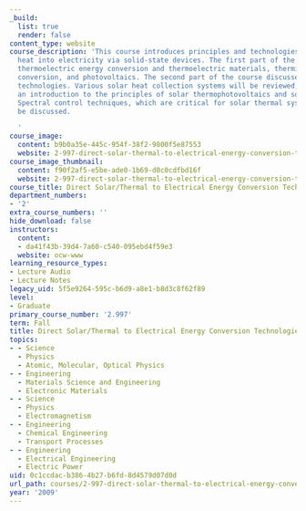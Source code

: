 ```yaml
---
_build:
  list: true
  render: false
content_type: website
course_description: 'This course introduces principles and technologies for converting
  heat into electricity via solid-state devices. The first part of the course discusses
  thermoelectric energy conversion and thermoelectric materials, thermionic energy
  conversion, and photovoltaics. The second part of the course discusses solar thermal
  technologies. Various solar heat collection systems will be reviewed, followed by
  an introduction to the principles of solar thermophotovoltaics and solar thermoelectrics.
  Spectral control techniques, which are critical for solar thermal systems, will
  be discussed.

  '
course_image:
  content: b9b0a35e-445c-954f-38f2-9800f5e87553
  website: 2-997-direct-solar-thermal-to-electrical-energy-conversion-technologies-fall-2009
course_image_thumbnail:
  content: f90f2af5-e5be-ade0-1b69-d0c0cdfbd16f
  website: 2-997-direct-solar-thermal-to-electrical-energy-conversion-technologies-fall-2009
course_title: Direct Solar/Thermal to Electrical Energy Conversion Technologies
department_numbers:
- '2'
extra_course_numbers: ''
hide_download: false
instructors:
  content:
  - da41f43b-39d4-7a60-c540-095ebd4f59e3
  website: ocw-www
learning_resource_types:
- Lecture Audio
- Lecture Notes
legacy_uid: 5f5e9264-595c-b6d9-a8e1-b8d3c8f62f89
level:
- Graduate
primary_course_number: '2.997'
term: Fall
title: Direct Solar/Thermal to Electrical Energy Conversion Technologies
topics:
- - Science
  - Physics
  - Atomic, Molecular, Optical Physics
- - Engineering
  - Materials Science and Engineering
  - Electronic Materials
- - Science
  - Physics
  - Electromagnetism
- - Engineering
  - Chemical Engineering
  - Transport Processes
- - Engineering
  - Electrical Engineering
  - Electric Power
uid: 0c1ccdac-b386-4b27-b6fd-8d4579d07d0d
url_path: courses/2-997-direct-solar-thermal-to-electrical-energy-conversion-technologies-fall-2009
year: '2009'
---
```

